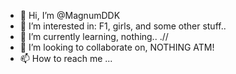 - 👋 Hi, I’m @MagnumDDK
- 👀 I’m interested in: F1, girls, and some other stuff..
- 🌱 I’m currently learning, nothing.. .//
- 💞️ I’m looking to collaborate on, NOTHING ATM!
- 📫 How to reach me ...

<!---
MagnumDDK/MagnumDDK is a ✨ special ✨ repository because its `README.md` (this file) appears on your GitHub profile.
You can click the Preview link to take a look at your changes.
--->
